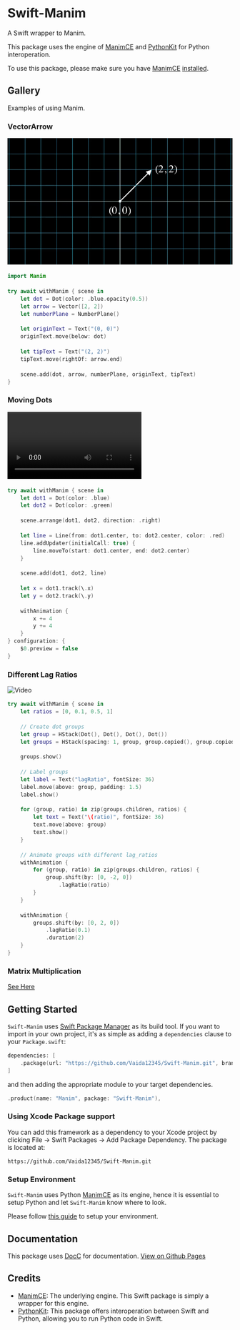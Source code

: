 
# Swift-Manim

A Swift wrapper to Manim.

This package uses the engine of [ManimCE](https://docs.manim.community/en/stable/index.html) and [PythonKit](https://github.com/pvieito/PythonKit) for Python interoperation.

To use this package, please make sure you have [ManimCE](https://docs.manim.community/en/stable/index.html) [installed](https://docs.manim.community/en/stable/installation.html).


## Gallery

Examples of using Manim.

### VectorArrow

![Example](https://github.com/Vaida12345/Swift-Manim/blob/main/Sources/Manim/Documentation.docc/Resources/VectorArrow.png)

```swift
import Manim

try await withManim { scene in
    let dot = Dot(color: .blue.opacity(0.5))
    let arrow = Vector([2, 2])
    let numberPlane = NumberPlane()
    
    let originText = Text("(0, 0)")
    originText.move(below: dot)
    
    let tipText = Text("(2, 2)")
    tipText.move(rightOf: arrow.end)
    
    scene.add(dot, arrow, numberPlane, originText, tipText)
}
```


### Moving Dots

![video](https://github.com/Vaida12345/Swift-Manim/raw/refs/heads/main/Sources/Manim/Documentation.docc/Resources/MovingDots.mov)

```swift
try await withManim { scene in
    let dot1 = Dot(color: .blue)
    let dot2 = Dot(color: .green)
    
    scene.arrange(dot1, dot2, direction: .right)
    
    let line = Line(from: dot1.center, to: dot2.center, color: .red)
    line.addUpdater(initialCall: true) {
        line.moveTo(start: dot1.center, end: dot2.center)
    }
    
    scene.add(dot1, dot2, line)
    
    let x = dot1.track(\.x)
    let y = dot2.track(\.y)
    
    withAnimation {
        x += 4
        y += 4
    }
} configuration: {
    $0.preview = false
}
```

### Different Lag Ratios
![Video](https://github.com/user-attachments/assets/8f91cfa7-e8ea-4c97-b3c5-36362ca183d2)

```swift
try await withManim { scene in
    let ratios = [0, 0.1, 0.5, 1]
    
    // Create dot groups
    let group = HStack(Dot(), Dot(), Dot(), Dot())
    let groups = HStack(spacing: 1, group, group.copied(), group.copied(), group.copied())
    
    groups.show()
    
    // Label groups
    let label = Text("lagRatio", fontSize: 36)
    label.move(above: group, padding: 1.5)
    label.show()
    
    for (group, ratio) in zip(groups.children, ratios) {
        let text = Text("\(ratio)", fontSize: 36)
        text.move(above: group)
        text.show()
    }
    
    // Animate groups with different lag_ratios
    withAnimation {
        for (group, ratio) in zip(groups.children, ratios) {
            group.shift(by: [0, -2, 0])
                .lagRatio(ratio)
        }
    }
    
    withAnimation {
        groups.shift(by: [0, 2, 0])
            .lagRatio(0.1)
            .duration(2)
    }
} 
```

### Matrix Multiplication

[See Here](https://github.com/Vaida12345/Swift-Manim/blob/main/Sources/Manim/Documentation.docc/matmul.md)


## Getting Started

`Swift-Manim` uses [Swift Package Manager](https://www.swift.org/documentation/package-manager/) as its build tool. If you want to import in your own project, it's as simple as adding a `dependencies` clause to your `Package.swift`:
```swift
dependencies: [
    .package(url: "https://github.com/Vaida12345/Swift-Manim.git", branch: "main")
]
```
and then adding the appropriate module to your target dependencies.
```swift
.product(name: "Manim", package: "Swift-Manim"),
```

### Using Xcode Package support

You can add this framework as a dependency to your Xcode project by clicking File -> Swift Packages -> Add Package Dependency. The package is located at:
```
https://github.com/Vaida12345/Swift-Manim.git
```

### Setup Environment

`Swift-Manim` uses Python [ManimCE](https://docs.manim.community/en/stable/index.html) as its engine, hence it is essential to setup Python and let `Swift-Manim` know where to look.

Please follow [this guide](https://github.com/Vaida12345/Swift-Manim/blob/main/Sources/Manim/Documentation.docc/Setup.md) to setup your environment.

## Documentation

This package uses [DocC](https://www.swift.org/documentation/docc/) for documentation. [View on Github Pages](https://vaida12345.github.io/Swift-Manim/documentation/manim/)

## Credits

- [ManimCE](https://docs.manim.community/en/stable/index.html): The underlying engine. This Swift package is simply a wrapper for this engine.
- [PythonKit](https://github.com/pvieito/PythonKit.git): This package offers interoperation between Swift and Python, allowing you to run Python code in Swift.
